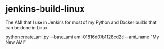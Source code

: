 # jenkins-build-linux

The AMI that I use in Jenkins for most of my Python and Docker builds that can be done in Linux

python create_ami.py --base_ami ami-01816d07b1128cd2d --ami_name "My New AMI"
